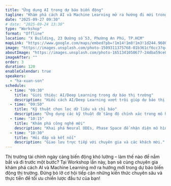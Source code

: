 ```yaml
---
title: "Ứng dụng AI trong dự báo biến động"
tagline: "Khám phá cách AI và Machine Learning mở ra hướng đi mới trong việc dự báo biến động thị trường tài chính."
date: "2025-09-27 09:30"
# date: "2025-09-24 13:30"
type: "Workshop"
format: "Offline"
location: "X Building, 23 Đường số 53, Phường An Phú, TP.HCM"
mapLink: "https://www.google.com/maps/embed?pb=!1m14!1m8!1m3!1d244.96005705377334!2d106.7472589!3d10.7836452!3m2!1i1024!2i768!4f13.1!3m3!1m2!1s0x317525007c0d6e99%3A0xa355246677de7931!2sX%20Building!5e0!3m2!1svi!2s!4v1758650670146!5m2!1svi!2s"
image: "https://images.unsplash.com/photo-1509311375768-01b361cf6cc3?q=80&w=1374&auto=format&fit=crop"
aboutImage: "https://images.unsplash.com/photo-1651341050677-24dba59ce0fd?q=80&w=1470&auto=format&fit=crop"
imageAfter: ""
order: 3
duration: 120
enableCalendar: true
speakers:
  - "ha-xuan-son"
schedule:
  - time: "09:30"
    title: "Giới thiệu: AI/Deep Learning trong dự báo thị trường"
    description: "Hiểu cách AI/Deep Learning vượt trội giúp dự báo thị trường tài chính biến động."
  - time: "09:50"
    title: "Kỹ thuật chọn lọc dữ liệu và chỉ báo"
    description: "Ứng dụng các kỹ thuật để tăng độ chính xác trong mô hình dự đoán."
  - time: "10:15"
    title: "Khám phá công nghệ mới"
    description: "Khai phá Neural ODEs, Phase Space để nhận diện mô hình thị trường phức tạp."
  - time: "10:30"
    title: "Hỏi đáp và kết nối"
    description: "Giao lưu trực tiếp với chuyên gia và các khách mời."
---
```

Thị trường tài chính ngày càng biến động khó lường – làm thế nào để nắm bắt và đi trước một bước? Tại Workshop lần này, bạn sẽ cùng chuyên gia khám phá cách AI và Machine Learning mở ra hướng mới trong dự báo biến động thị trường. Đừng bỏ lỡ cơ hội tiếp cận những kiến thức chuyên sâu và thực tiễn để tối ưu chiến lược đầu tư của bạn!
